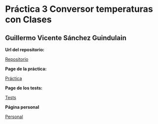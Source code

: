 # Práctica 3 Conversor temperaturas con Clases
## Guillermo Vicente Sánchez Guindulain

**Url del repositorio:** 

[Repositorio](https://github.com/alu0100777154/temperature-2.0/tree/master)

**Page de la práctica:** 

[Práctica](http://alu0100777154.github.io/temperature-2.0/)

**Page de los tests:** 

[Tests](http://alu0100777154.github.io/temperature-2.0/vendor)

**Página personal**

[Personal](http://alu0100777154.github.io)
